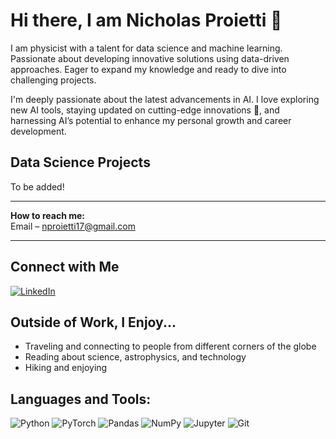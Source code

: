 # Hi there, I am Nicholas Proietti 👋

I am physicist with a talent for data science and machine learning. Passionate about developing innovative solutions using data-driven approaches. Eager to expand my knowledge and ready to dive into challenging projects. 

I'm deeply passionate about the latest advancements in AI. I love exploring new AI tools, staying updated on cutting-edge innovations 👀, and harnessing AI’s potential to enhance my personal growth and career development.

## Data Science Projects

To be added!

---

**How to reach me:**  
Email – [nproietti17@gmail.com](mailto:nproietti17@gmail.com)

---

## Connect with Me

[![LinkedIn](https://img.shields.io/badge/-LinkedIn-blue?style=flat&logo=Linkedin&logoColor=white)](https://www.linkedin.com/in/nicholas-proietti/)


## Outside of Work, I Enjoy...
- Traveling and connecting to people from different corners of the globe
- Reading about science, astrophysics, and technology
- Hiking and enjoying 

## Languages and Tools:
![Python](https://img.shields.io/badge/-Python-3776AB?style=flat&logo=python&logoColor=white)
![PyTorch](https://img.shields.io/badge/-PyTorch-EE4C2C?style=flat&logo=pytorch&logoColor=white)
![Pandas](https://img.shields.io/badge/-Pandas-150458?style=flat&logo=pandas&logoColor=white)
![NumPy](https://img.shields.io/badge/-NumPy-013243?style=flat&logo=numpy&logoColor=white)
![Jupyter](https://img.shields.io/badge/-Jupyter-F37626?style=flat&logo=jupyter&logoColor=white)
![Git](https://img.shields.io/badge/-Git-F05032?style=flat&logo=git&logoColor=white)
